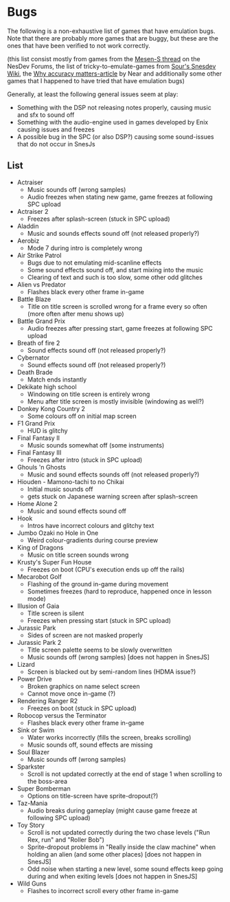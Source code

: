
# Bugs

The following is a non-exhaustive list of games that have emulation bugs. Note that there are probably more games that are buggy, but these are the ones that have been verified to not work correctly.

(this list consist mostly from games from the [Mesen-S thread](http://forums.nesdev.com/viewtopic.php?f=12&t=18658) on the NesDev Forums, the list of tricky-to-emulate-games from [Sour's Snesdev Wiki](https://snesdev.mesen.ca/wiki/index.php?title=Tricky-to-emulate_games), the [Why accuracy matters-article](https://floating.muncher.se/byuu/accuracy/) by Near and additionally some other games that I happened to have tried that have emulation bugs)

Generally, at least the following general issues seem at play:
- Something with the DSP not releasing notes properly, causing music and sfx to sound off
- Something with the audio-engine used in games developed by Enix causing issues and freezes
- A possible bug in the SPC (or also DSP?) causing some sound-issues that do not occur in SnesJs

## List

- Actraiser
  - Music sounds off (wrong samples)
  - Audio freezes when stating new game, game freezes at following SPC upload
- Actraiser 2
  - Freezes after splash-screen (stuck in SPC upload)
- Aladdin
  - Music and sounds effects sound off (not released properly?)
- Aerobiz
  - Mode 7 during intro is completely wrong
- Air Strike Patrol
  - Bugs due to not emulating mid-scanline effects
  - Some sound effects sound off, and start mixing into the music
  - Clearing of text and such is too slow, some other odd glitches
- Alien vs Predator
  - Flashes black every other frame in-game
- Battle Blaze
  - Title on title screen is scrolled wrong for a frame every so often (more often after menu shows up)
- Battle Grand Prix
  - Audio freezes after pressing start, game freezes at following SPC upload
- Breath of fire 2
  - Sound effects sound off (not released properly?)
- Cybernator
  - Sound effects sound off (not released properly?)
- Death Brade
  - Match ends instantly
- Dekikate high school
  - Windowing on title screen is entirely wrong
  - Menu after title screen is mostly invisible (windowing as well?)
- Donkey Kong Country 2
  - Some colours off on initial map screen
- F1 Grand Prix
  - HUD is glitchy
- Final Fantasy II
  - Music sounds somewhat off (some instruments)
- Final Fantasy III
  - Freezes after intro (stuck in SPC upload)
- Ghouls 'n Ghosts
  - Music and sound effects sounds off (not released properly?)
- Hiouden - Mamono-tachi to no Chikai
  - Initial music sounds off
  - gets stuck on Japanese warning screen after splash-screen
- Home Alone 2
  - Music and sound effects sound off
- Hook
  - Intros have incorrect colours and glitchy text
- Jumbo Ozaki no Hole in One
  - Weird colour-gradients during course preview
- King of Dragons
  - Music on title screen sounds wrong
- Krusty's Super Fun House
  - Freezes on boot (CPU's execution ends up off the rails)
- Mecarobot Golf
  - Flashing of the ground in-game during movement
  - Sometimes freezes (hard to reproduce, happened once in lesson mode)
- Illusion of Gaia
  - Title screen is silent
  - Freezes when pressing start (stuck in SPC upload)  
- Jurassic Park
  - Sides of screen are not masked properly
- Jurassic Park 2
  - Title screen palette seems to be slowly overwritten
  - Music sounds off (wrong samples) [does not happen in SnesJS]
- Lizard
  - Screen is blacked out by semi-random lines (HDMA issue?)
- Power Drive
  - Broken graphics on name select screen
  - Cannot move once in-game (?)
- Rendering Ranger R2
  - Freezes on boot (stuck in SPC upload)
- Robocop versus the Terminator
  - Flashes black every other frame in-game
- Sink or Swim
  - Water works incorrectly (fills the screen, breaks scrolling)
  - Music sounds off, sound effects are missing
- Soul Blazer
  - Music sounds off (wrong samples)
- Sparkster
  - Scroll is not updated correctly at the end of stage 1 when scrolling to the boss-area
- Super Bomberman
  - Options on title-screen have sprite-dropout(?)
- Taz-Mania
  - Audio breaks during gameplay (might cause game freeze at following SPC upload)
- Toy Story
  - Scroll is not updated correctly during the two chase levels ("Run Rex, run" and "Roller Bob")
  - Sprite-dropout problems in "Really inside the claw machine" when holding an alien (and some other places) [does not happen in SnesJS]
  - Odd noise when starting a new level, some sound effects keep going during and when exiting levels [does not happen in SnesJS]
- Wild Guns
  - Flashes to incorrect scroll every other frame in-game
